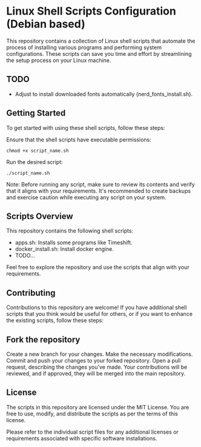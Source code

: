 # Linux Shell Scripts Configuration (Debian based)

This repository contains a collection of Linux shell scripts that automate the process of installing various programs and performing system configurations. These scripts can save you time and effort by streamlining the setup process on your Linux machine.

## TODO

- Adjust to install downloaded fonts automatically (nerd_fonts_install.sh).

## Getting Started

To get started with using these shell scripts, follow these steps:

Ensure that the shell scripts have executable permissions:
~~~shell
chmod +x script_name.sh
~~~

Run the desired script:

~~~shell
./script_name.sh
~~~

Note: Before running any script, make sure to review its contents and verify that it aligns with your requirements. It's recommended to create backups and exercise caution while executing any script on your system.

## Scripts Overview
This repository contains the following shell scripts:

- apps.sh: Installs some programs like Timeshift.
- docker_install.sh: Install docker engine.
- TODO...

Feel free to explore the repository and use the scripts that align with your requirements.

## Contributing
Contributions to this repository are welcome! If you have additional shell scripts that you think would be useful for others, or if you want to enhance the existing scripts, follow these steps:

## Fork the repository
Create a new branch for your changes.
Make the necessary modifications.
Commit and push your changes to your forked repository.
Open a pull request, describing the changes you've made.
Your contributions will be reviewed, and if approved, they will be merged into the main repository.

## License
The scripts in this repository are licensed under the MIT License. You are free to use, modify, and distribute the scripts as per the terms of this license.

Please refer to the individual script files for any additional licenses or requirements associated with specific software installations.
